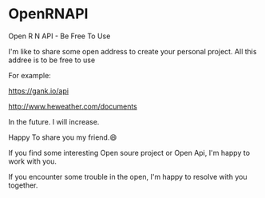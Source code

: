 # OpenRNAPI
Open R N API  - Be Free To Use

I'm like to share some open address to create your personal project.
All this addree is to be free to use 

For example:

https://gank.io/api

http://www.heweather.com/documents

In the future. I will increase.

Happy To share you my friend.😄

If you find some interesting Open soure project or Open Api, I'm happy to work with you.

If you encounter some trouble in the open, I'm happy to resolve with you together.
